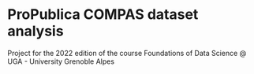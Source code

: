 # ProPublica COMPAS dataset analysis

Project for the 2022 edition of the course Foundations of Data Science @ UGA - University Grenoble Alpes
